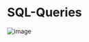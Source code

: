# SQL-Queries

![image](https://user-images.githubusercontent.com/69152112/209432786-71c70dca-2bd2-4413-99bd-8c55aeb14209.png)
